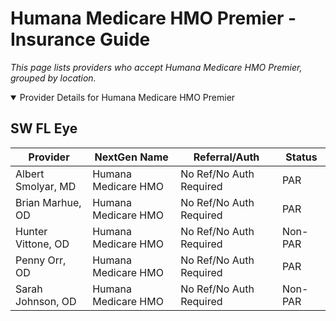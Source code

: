 # Humana Medicare HMO Premier - Insurance Guide

*This page lists providers who accept Humana Medicare HMO Premier, grouped by location.*

<details open><summary>Provider Details for Humana Medicare HMO Premier</summary>

## SW FL Eye

| Provider | NextGen Name | Referral/Auth | Status |
|----------|-------------|--------------|--------|
| Albert Smolyar, MD | Humana Medicare HMO | No Ref/No Auth Required | PAR |
| Brian Marhue, OD | Humana Medicare HMO | No Ref/No Auth Required | PAR |
| Hunter Vittone, OD | Humana Medicare HMO | No Ref/No Auth Required | Non-PAR |
| Penny Orr, OD | Humana Medicare HMO | No Ref/No Auth Required | PAR |
| Sarah Johnson, OD | Humana Medicare HMO | No Ref/No Auth Required | Non-PAR |

</details>

